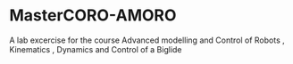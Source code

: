 # MasterCORO-AMORO
A lab excercise for the course Advanced modelling and Control of Robots , Kinematics , Dynamics and Control of a Biglide
